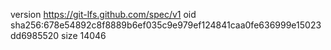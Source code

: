 version https://git-lfs.github.com/spec/v1
oid sha256:678e54892c8f8889b6ef035c9e979ef124841caa0fe636999e15023dd6985520
size 14046
